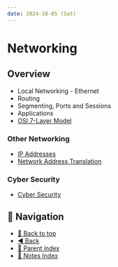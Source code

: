 ```yaml
---
date: 2024-10-05 (Sat)
---
```


# Networking

## Overview

- Local Networking - Ethernet
- Routing
- Segmenting, Ports and Sessions
- Applications
- [OSI 7-Layer Model](Osi7LayerModel/osi-7-layer-model.md)

### Other Networking

- [IP Addresses](ip-addresses.md)
- [Network Address Translation](nat.md)

### Cyber Security

- [Cyber Security](../Security/security.md#cyber-security)

## 🧭 Navigation

- [🔼 Back to top](#networking)
- [◀️ Back](../../index.md)
- [🔖 Parent index](../../index.md)
- [📑 Notes Index](../../index.md)

